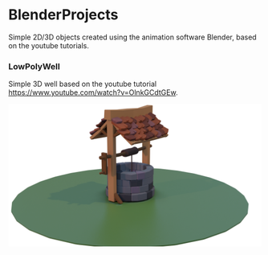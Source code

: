 # BlenderProjects

Simple 2D/3D objects created using the animation software Blender, based on the youtube tutorials.

### LowPolyWell

Simple 3D well based on the youtube tutorial https://www.youtube.com/watch?v=OlnkGCdtGEw.

![alt text](https://github.com/pilgri-m/BlenderProjects/blob/dev/Lib/Rend/well.png?raw=true)

